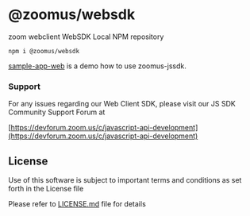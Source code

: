 # @zoomus/websdk
zoom webclient WebSDK Local NPM repository

```
npm i @zoomus/websdk
```

[sample-app-web](https://github.com/zoom/sample-app-web) is a demo how to use zoomus-jssdk.

### Support
For any issues regarding our Web Client SDK, please visit our JS SDK Community Support Forum at

[https://devforum.zoom.us/c/javascript-api-development](https://devforum.zoom.us/c/javascript-api-development)


## License

Use of this software is subject to important terms and conditions as set forth in the License file

Please refer to [LICENSE.md](LICENSE.md) file for details
